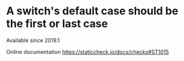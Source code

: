 # A switch's default case should be the first or last case

Available since
    2019.1

Online documentation
    https://staticcheck.io/docs/checks#ST1015
